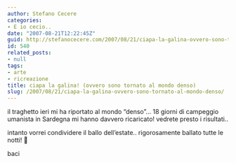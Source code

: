```yaml
---
author: Stefano Cecere
categories:
- E io cecio..
date: "2007-08-21T12:22:45Z"
guid: http://stefanocecere.com/2007/08/21/ciapa-la-galina-ovvero-sono-tornato-al-mondo-denso/
id: 540
related_posts:
- null
tags:
- arte
- ricreazione
title: ciapa la galina! (ovvero sono tornato al mondo denso)
slug: /2007/08/21/ciapa-la-galina-ovvero-sono-tornato-al-mondo-denso/
---
```


il traghetto ieri mi ha riportato al mondo &#8220;denso&#8221;&#8230; 18 giorni di campeggio umanista in Sardegna mi hanno davvero ricaricato! vedrete presto i risultati..

intanto vorrei condividere il ballo dell&#8217;estate.. rigorosamente ballato tutte le notti! 🙂

baci